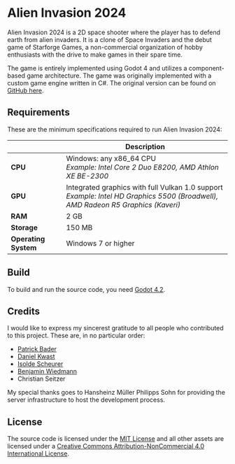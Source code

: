 # Alien Invasion 2024

Alien Invasion 2024 is a 2D space shooter where the player has to defend earth from alien invaders. It is a clone of Space Invaders and the debut game of Starforge Games, a non-commercial organization of hobby enthusiasts with the drive to make games in their spare time.

The game is entirely implemented using Godot 4 and utilizes a component-based game architecture. The game was originally implemented with a custom game engine written in C#. The original version can be found on [GitHub here](https://github.com/StarforgeGames/Alien-Invasion).

## Requirements

These are the minimum specifications required to run Alien Invasion 2024:

|               | Description                                                                                                                           |
| ------------- | ------------------------------------------------------------------------------------------------------------------------------------- |
| **CPU**       | Windows: any x86_64 CPU <br>*Example: Intel Core 2 Duo E8200, AMD Athlon XE BE-2300*                                                  |
| **GPU**       | Integrated graphics with full Vulkan 1.0 support <br>*Example: Intel HD Graphics 5500 (Broadwell), AMD Radeon R5 Graphics (Kaveri)*   |
| **RAM**       | 2 GB                                                                                                                                  |
| **Storage**   | 150 MB                                                                                                                                |
| **Operating System** | Windows 7 or higher                                                                                                            |

## Build

To build and run the source code, you need [Godot 4.2](https://godotengine.org/download/archive/).

## Credits

I would like to express my sincerest gratitude to all people who contributed to this project. These are, in no particular order:

- [Patrick Bader](http://www.patrickbader.eu/)
- [Daniel Kwast](http://www.affectit.de/)
- [Isolde Scheurer](http://isolde.deviantart.com/)
- [Benjamin Wiedmann](http://www.wied.it/)
- Christian Seitzer

My special thanks goes to Hansheinz Müller Philipps Sohn for providing the server infrastructure to host the development process.

## License

The source code is licensed under the [MIT License](https://opensource.org/licenses/MIT) and all other assets are licensed under a [Creative Commons Attribution-NonCommercial 4.0 International License](http://creativecommons.org/licenses/by-nc/4.0/).
